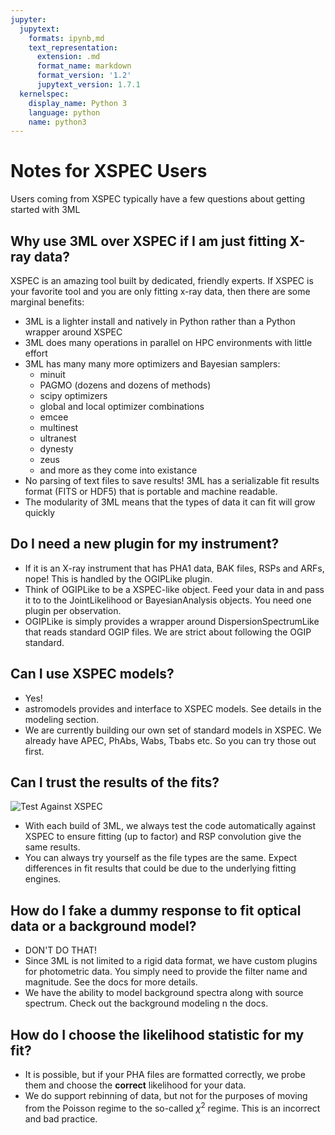 ```yaml
---
jupyter:
  jupytext:
    formats: ipynb,md
    text_representation:
      extension: .md
      format_name: markdown
      format_version: '1.2'
      jupytext_version: 1.7.1
  kernelspec:
    display_name: Python 3
    language: python
    name: python3
---
```


# Notes for XSPEC Users


Users coming from XSPEC typically have a few questions about getting started with 3ML

## Why use 3ML over XSPEC if I am just fitting X-ray data?
XSPEC is an amazing tool built by dedicated, friendly experts. If XSPEC is your favorite tool and you are only fitting x-ray data, then there are some marginal benefits:
* 3ML is a lighter install and natively in Python rather than a Python wrapper around XSPEC
* 3ML does many operations in parallel on HPC environments with little effort
* 3ML has many many more optimizers and Bayesian samplers:
  * minuit
  * PAGMO (dozens and dozens of methods)
  * scipy optimizers
  * global and local optimizer combinations
  * emcee
  * multinest
  * ultranest
  * dynesty
  * zeus
  * and more as they come into existance
* No parsing of text files to save results! 3ML has a serializable fit results format (FITS or HDF5) that is portable and machine readable.
* The modularity of 3ML means that the types of data it can fit will grow quickly



## Do I need a new plugin for my instrument?
* If it is an X-ray instrument that has PHA1 data, BAK files, RSPs and ARFs, nope! This is handled by the OGIPLike plugin. 
* Think of OGIPLike to be a XSPEC-like object. Feed your data in and pass it to to the JointLikelihood or BayesianAnalysis objects. You need one plugin per observation. 
* OGIPLike is simply provides a wrapper around DispersionSpectrumLike that reads standard OGIP files. We are strict about following the OGIP standard.


## Can I use XSPEC models?
* Yes!
* astromodels provides and interface to XSPEC models. See details in the modeling section.
* We are currently building our own set of standard models in XSPEC. We already have APEC, PhAbs, Wabs, Tbabs etc. So you can try those out first. 

## Can I trust the results of the fits? 
![Test Against XSPEC](https://github.com/threeML/threeML/workflows/Test%20Against%20XSPEC/badge.svg)
* With each build of 3ML, we always test the code automatically against XSPEC to ensure fitting (up to factor) and RSP convolution give the same results.
* You can always try yourself as the file types are the same. Expect differences in fit results that could be due to the underlying fitting engines.


## How do I fake a dummy response to fit optical data or a background model?
* DON'T DO THAT!
* Since 3ML is not limited to a rigid data format, we have custom plugins for photometric data. You simply need to provide the filter name and magnitude. See the docs for more details. 
* We have the ability to model background spectra along with source spectrum. Check out the background modeling n the docs.

## How do I choose the likelihood statistic for my fit?
* It is possible, but if your PHA files are formatted correctly, we probe them and choose the **correct** likelihood for your data.
* We do support rebinning of data, but not for the purposes of moving from the Poisson regime to the so-called $\chi^2$ regime. This is an incorrect and bad practice. 

